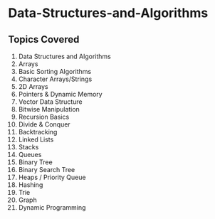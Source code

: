 # Data-Structures-and-Algorithms
## Topics Covered

1. Data Structures and Algorithms  
2. Arrays  
3. Basic Sorting Algorithms  
4. Character Arrays/Strings  
5. 2D Arrays  
6. Pointers & Dynamic Memory  
7. Vector Data Structure  
8. Bitwise Manipulation  
9. Recursion Basics  
10. Divide & Conquer  
11. Backtracking  
12. Linked Lists  
13. Stacks  
14. Queues  
15. Binary Tree  
16. Binary Search Tree  
17. Heaps / Priority Queue  
18. Hashing  
19. Trie  
20. Graph  
21. Dynamic Programming  

